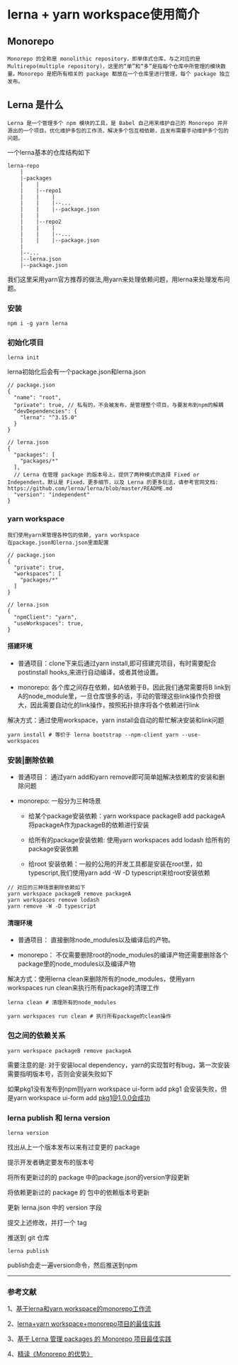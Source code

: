 # lerna + yarn workspace使用简介

## Monorepo
    Monorepo 的全称是 monolithic repository，即单体式仓库，与之对应的是 Multirepo(multiple repository)，这里的“单”和“多”是指每个仓库中所管理的模块数量。Monorepo 是把所有相关的 package 都放在一个仓库里进行管理，每个 package 独立发布。

## Lerna 是什么
    Lerna 是一个管理多个 npm 模块的工具，是 Babel 自己用来维护自己的 Monorepo 并开源出的一个项目。优化维护多包的工作流，解决多个包互相依赖，且发布需要手动维护多个包的问题。

一个lerna基本的仓库结构如下
```
lerna-repo
    |
    |-packages
    |    |
    |    |--repo1
    |    |    |
    |    |    |--...
    |    |    |--package.json
    |    |
    |    |--repo2
    |    |    |
    |    |    |--...
    |    |    |--package.json
    |
    |--...
    |--lerna.json
    |--package.json
```
我们这里采用yarn官方推荐的做法,用yarn来处理依赖问题，用lerna来处理发布问题。

### 安装
`npm i -g yarn lerna`

### 初始化项目
`lerna init`

lerna初始化后会有一个package.json和lerna.json
```
// package.json
{
  "name": "root",
  "private": true, // 私有的，不会被发布，是管理整个项目，与要发布到npm的解耦
  "devDependencies": {
    "lerna": "^3.15.0"
  }
}

// lerna.json
{
  "packages": [
    "packages/*"
  ],
  // Lerna 在管理 package 的版本号上，提供了两种模式供选择 Fixed or Independent。默认是 Fixed，更多细节，以及 Lerna 的更多玩法，请参考官网文档: https://github.com/lerna/lerna/blob/master/README.md
  "version": "independent"
}

```

### yarn workspace
    我们使用yarn来管理各种包的依赖, yarn workspace
    在package.json和lerna.json里面配置
```
// package.json
{
  "private": true,
  "workspaces": [
    "packages/*"
  ]
}

// lerna.json
{
  "npmClient": "yarn",
  "useWorkspaces": true,
}
```

#### 搭建环境
+ 普通项目：clone下来后通过yarn install,即可搭建完项目，有时需要配合postinstall hooks,来进行自动编译，或者其他设置。

+ monorepo: 各个库之间存在依赖，如A依赖于B，因此我们通常需要将B link到A的node_module里，一旦仓库很多的话，手动的管理这些link操作负担很大，因此需要自动化的link操作，按照拓扑排序将各个依赖进行link

解决方式：通过使用workspace，yarn install会自动的帮忙解决安装和link问题

` yarn install # 等价于 lerna bootstrap --npm-client yarn --use-workspaces `

### 安装|删除依赖
+ 普通项目： 通过yarn add和yarn remove即可简单姐解决依赖库的安装和删除问题

+ monorepo: 一般分为三种场景
    + 给某个package安装依赖：yarn workspace packageB add packageA 将packageA作为packageB的依赖进行安装

    + 给所有的package安装依赖: 使用yarn workspaces add lodash 给所有的package安装依赖

    + 给root 安装依赖：一般的公用的开发工具都是安装在root里，如typescript,我们使用yarn add -W -D typescript来给root安装依赖


```
// 对应的三种场景删除依赖如下
yarn workspace packageB remove packageA
yarn workspaces remove lodash
yarn remove -W -D typescript
```

#### 清理环境
+ 普通项目： 直接删除node_modules以及编译后的产物。

+ monorepo： 不仅需要删除root的node_modules的编译产物还需要删除各个package里的node_modules以及编译产物

解决方式：使用lerna clean来删除所有的node_modules，使用yarn workspaces run clean来执行所有package的清理工作

`lerna clean # 清理所有的node_modules`

`yarn workspaces run clean # 执行所有package的clean操作`

### 包之间的依赖关系
`yarn workspace packageB remove packageA`

需要注意的是: 对于安装local dependency，yarn的实现暂时有bug，第一次安装需要指明版本号，否则会安装失败如下

如果pkg1没有发布到npm则yarn workspace ui-form add pkg1 会安装失败，但是yarn workspace ui-form add pkg1@1.0.0会成功

### lerna publish 和 lerna version
`lerna version`

找出从上一个版本发布以来有过变更的 package

提示开发者确定要发布的版本号

将所有更新过的的 package 中的package.json的version字段更新

将依赖更新过的 package 的 包中的依赖版本号更新

更新 lerna.json 中的 version 字段

提交上述修改，并打一个 tag

推送到 git 仓库

`lerna publish`

publish会走一遍version命令，然后推送到npm

***

### 参考文献

1、[基于lerna和yarn workspace的monorepo工作流](https://zhuanlan.zhihu.com/p/71385053)

2、[lerna+yarn workspace+monorepo项目的最佳实践](https://blog.csdn.net/i10630226/article/details/99702447)

3、[基于 Lerna 管理 packages 的 Monorepo 项目最佳实践](https://blog.csdn.net/vivo_tech/article/details/98770513)

4、[精读《Monorepo 的优势》](https://mp.weixin.qq.com/s/f2ehHTNK9rx8jNBUyhSwAA)




